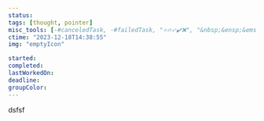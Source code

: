 ```yaml
---
status: 
tags: [thought, pointer]
misc_tools: [-#canceledTask, -#failedTask, "⭐🔥✓✔️❌", "&nbsp;&ensp;&emsp;"]
ctime: "2023-12-18T14:38:55"
img: "emptyIcon"

started: 
completed: 
lastWorkedOn: 
deadline: 
groupColor: 
---
```

dsfsf